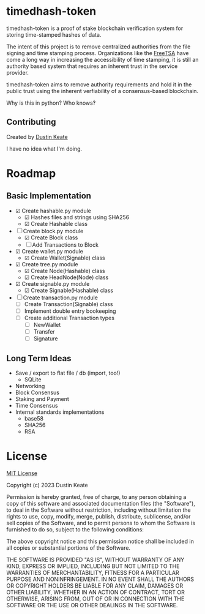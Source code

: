 # timedhash-token

timedhash-token is a proof of stake blockchain verification system for storing time-stamped hashes of data. 

The intent of this project is to remove centralized authorities from the file signing and time stamping process. Organizations like the [FreeTSA](https://freetsa.org) have come a long way in increasing the accessibility of time stamping, it is still an authority based system that requires an inherent trust in the service provider.

timedhash-token aims to remove authority requirements and hold it in the public trust using the inherent verfiability of a consensus-based blockchain.

Why is this in python? Who knows&#x203D;

## Contributing

Created by [Dustin Keate](https://dkeate.dev)

I have no idea what I'm doing.

# Roadmap

## Basic Implementation

* &#x2611; Create hashable.py module
    * &#x2611; Hashes files and strings using SHA256
    * &#x2611; Create Hashable class
* &#x2610; Create block.py module
    * &#x2611; Create Block class
    * &#x2610; Add Transactions to Block
* &#x2611; Create wallet.py module
    * &#x2611; Create Wallet(Signable) class
* &#x2611; Create tree.py module
    * &#x2611; Create Node(Hashable) class
    * &#x2611; Create HeadNode(Node) class
* &#x2611; Create signable.py module
    * &#x2611; Create Signable(Hashable) class
* &#x2610; Create transaction.py module
    * &#x2610; Create Transaction(Signable) class
    * &#x2610; Implement double entry bookeeping
    * &#x2610; Create additional Transaction types
        * &#x2610; NewWallet
        * &#x2610; Transfer
        * &#x2610; Signature

## Long Term Ideas

* Save / export to flat file / db (import, too!)
    * SQLite
* Networking
* Block Consensus
* Staking and Payment
* Time Consensus
* Internal standards implementations
    * base58
    * SHA256
    * RSA

# License

[MIT License](https://choosealicense.com/licenses/mit/)

Copyright (c) 2023 Dustin Keate

Permission is hereby granted, free of charge, to any person obtaining a copy of this software and associated documentation files (the "Software"), to deal in the Software without restriction, including without limitation the rights to use, copy, modify, merge, publish, distribute, sublicense, and/or sell copies of the Software, and to permit persons to whom the Software is furnished to do so, subject to the following conditions: 

The above copyright notice and this permission notice shall be included in all copies or substantial portions of the Software.

THE SOFTWARE IS PROVIDED "AS IS", WITHOUT WARRANTY OF ANY KIND, EXPRESS OR IMPLIED, INCLUDING BUT NOT LIMITED TO THE WARRANTIES OF MERCHANTABILITY, FITNESS FOR A PARTICULAR PURPOSE AND NONINFRINGEMENT. IN NO EVENT SHALL THE AUTHORS OR COPYRIGHT HOLDERS BE LIABLE FOR ANY CLAIM, DAMAGES OR OTHER LIABILITY, WHETHER IN AN ACTION OF CONTRACT, TORT OR OTHERWISE, ARISING FROM, OUT OF OR IN CONNECTION WITH THE SOFTWARE OR THE USE OR OTHER DEALINGS IN THE SOFTWARE.